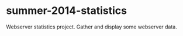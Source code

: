 summer-2014-statistics
======================

Webserver statistics project.
Gather and display some webserver data.
